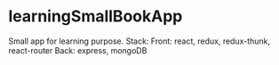 # learningSmallBookApp
Small app for learning purpose. Stack: 
Front: react, redux, redux-thunk, react-router
Back: express, mongoDB
